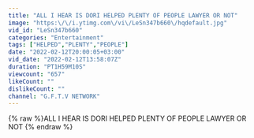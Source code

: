 ```yaml
---
title: "ALL I HEAR IS DORI HELPED PLENTY OF PEOPLE LAWYER OR NOT"
image: "https:\/\/i.ytimg.com\/vi\/LeSn347b660\/hqdefault.jpg"
vid_id: "LeSn347b660"
categories: "Entertainment"
tags: ["HELPED","PLENTY","PEOPLE"]
date: "2022-02-12T20:00:05+03:00"
vid_date: "2022-02-12T13:58:07Z"
duration: "PT1H59M10S"
viewcount: "657"
likeCount: ""
dislikeCount: ""
channel: "G.F.T.V NETWORK"
---
```

{% raw %}ALL I HEAR IS DORI HELPED PLENTY OF PEOPLE LAWYER OR NOT {% endraw %}
